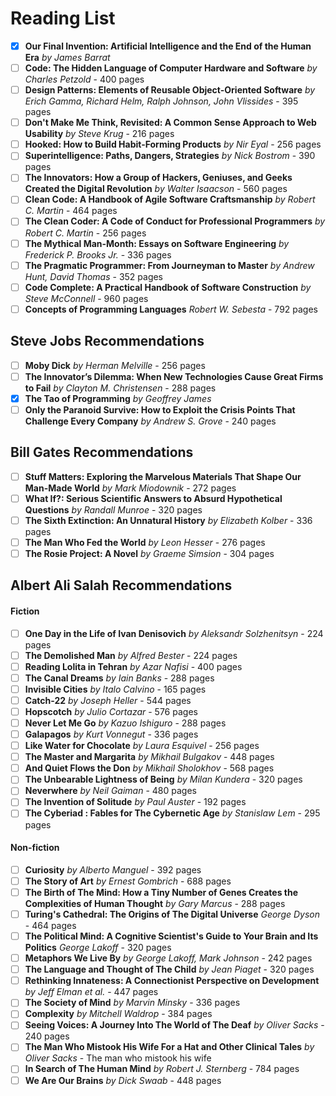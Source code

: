 # Reading List
- [x] **Our Final Invention: Artificial Intelligence and the End of the Human Era** *by James Barrat*
- [ ] **Code: The Hidden Language of Computer Hardware and Software** *by Charles Petzold* - 400 pages
- [ ] **Design Patterns: Elements of Reusable Object-Oriented Software** *by Erich Gamma, Richard Helm, Ralph Johnson, John Vlissides* - 395 pages
- [ ] **Don't Make Me Think, Revisited: A Common Sense Approach to Web Usability** *by Steve Krug* - 216 pages
- [ ] **Hooked: How to Build Habit-Forming Products** *by Nir Eyal* - 256 pages
- [ ] **Superintelligence: Paths, Dangers, Strategies** *by Nick Bostrom* - 390 pages
- [ ] **The Innovators: How a Group of Hackers, Geniuses, and Geeks Created the Digital Revolution** *by Walter Isaacson* - 560 pages
- [ ] **Clean Code: A Handbook of Agile Software Craftsmanship** *by Robert C. Martin* - 464 pages
- [ ] **The Clean Coder: A Code of Conduct for Professional Programmers** *by Robert C. Martin* - 256 pages
- [ ] **The Mythical Man-Month: Essays on Software Engineering** *by Frederick P. Brooks Jr.* - 336 pages
- [ ] **The Pragmatic Programmer: From Journeyman to Master** *by Andrew Hunt, David Thomas* - 352 pages
- [ ] **Code Complete: A Practical Handbook of Software Construction** *by Steve McConnell* - 960 pages
- [ ] **Concepts of Programming Languages** *Robert W. Sebesta* - 792 pages
## Steve Jobs Recommendations
- [ ] **Moby Dick** *by Herman Melville* - 256 pages
- [ ] **The Innovator’s Dilemma: When New Technologies Cause Great Firms to Fail** *by Clayton M. Christensen* - 288 pages
- [x] **The Tao of Programming** *by Geoffrey James*
- [ ] **Only the Paranoid Survive: How to Exploit the Crisis Points That Challenge Every Company** *by Andrew S. Grove* - 240 pages

## Bill Gates Recommendations
- [ ] **Stuff Matters: Exploring the Marvelous Materials That Shape Our Man-Made World** *by Mark Miodownik* - 272 pages
- [ ] **What If?: Serious Scientific Answers to Absurd Hypothetical Questions** *by Randall Munroe* - 320 pages
- [ ] **The Sixth Extinction: An Unnatural History** *by Elizabeth Kolber* - 336 pages
- [ ] **The Man Who Fed the World** *by Leon Hesser* - 276 pages
- [ ] **The Rosie Project: A Novel** *by Graeme Simsion* - 304 pages

## Albert Ali Salah Recommendations
#### Fiction
- [ ] **One Day in the Life of Ivan Denisovich** *by Aleksandr Solzhenitsyn* - 224 pages
- [ ] **The Demolished Man** *by Alfred Bester* - 224 pages
- [ ] **Reading Lolita in Tehran** *by Azar Nafisi* - 400 pages
- [ ] **The Canal Dreams** *by Iain Banks* - 288 pages
- [ ] **Invisible Cities** *by Italo Calvino* - 165 pages
- [ ] **Catch-22** *by Joseph Heller* - 544 pages
- [ ] **Hopscotch** *by Julio Cortazar* - 576 pages
- [ ] **Never Let Me Go** *by Kazuo Ishiguro* - 288 pages
- [ ] **Galapagos** *by Kurt Vonnegut* - 336 pages
- [ ] **Like Water for Chocolate** *by Laura Esquivel* - 256 pages
- [ ] **The Master and Margarita** *by Mikhail Bulgakov* - 448 pages
- [ ] **And Quiet Flows the Don** *by Mikhail Sholokhov* - 568 pages
- [ ] **The Unbearable Lightness of Being** *by Milan Kundera* - 320 pages
- [ ] **Neverwhere** *by Neil Gaiman* - 480 pages
- [ ] **The Invention of Solitude** *by Paul Auster* - 192 pages
- [ ] **The Cyberiad : Fables for The Cybernetic Age** *by Stanislaw Lem* - 295 pages

#### Non-fiction
- [ ] **Curiosity** *by Alberto Manguel* - 392 pages
- [ ] **The Story of Art** *by Ernest Gombrich* - 688 pages
- [ ] **The Birth of The Mind: How a Tiny Number of Genes Creates the Complexities of Human Thought** *by Gary Marcus* - 288 pages
- [ ] **Turing's Cathedral: The Origins of The Digital Universe** *George Dyson* - 464 pages
- [ ] **The Political Mind: A Cognitive Scientist's Guide to Your Brain and Its Politics** *George Lakoff* - 320 pages
- [ ] **Metaphors We Live By** *by George Lakoff, Mark Johnson* - 242 pages
- [ ] **The Language and Thought of The Child** *by Jean Piaget* - 320 pages
- [ ] **Rethinking Innateness: A Connectionist Perspective on Development** *by Jeff Elman et al.* - 447 pages
- [ ] **The Society of Mind** *by Marvin Minsky* - 336 pages
- [ ] **Complexity** *by Mitchell Waldrop* - 384 pages
- [ ] **Seeing Voices: A Journey Into The World of The Deaf** *by Oliver Sacks* - 240 pages
- [ ] **The Man Who Mistook His Wife For a Hat and Other Clinical Tales** *by Oliver Sacks* - The man who mistook his wife
- [ ] **In Search of The Human Mind** *by Robert J. Sternberg* - 784 pages
- [ ] **We Are Our Brains** *by Dick Swaab* - 448 pages
